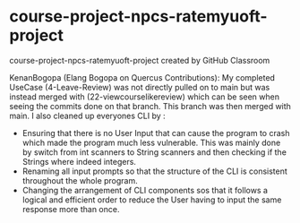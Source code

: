 # course-project-npcs-ratemyuoft-project
course-project-npcs-ratemyuoft-project created by GitHub Classroom

KenanBogopa (Elang Bogopa on Quercus Contributions):
My completed UseCase (4-Leave-Review) was not directly pulled on to main but was instead merged with (22-viewcourselikereview) which can be seen when seeing the commits done on that branch.
This branch was then merged with main.
I also cleaned up everyones CLI by :
- Ensuring that there is no User Input that can cause the program to crash which made the program much less vulnerable. This was mainly done by switch from int scanners to String scanners and then checking if the Strings where indeed integers.
- Renaming all input prompts so that the structure of the CLI is consistent throughout the whole program.
- Changing the arrangement of CLI components sos that it follows a logical and efficient order to reduce the User having to input the same response more than once.

  
